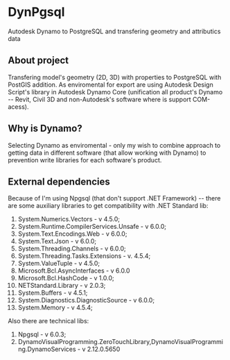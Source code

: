 # DynPgsql
Autodesk Dynamo to PostgreSQL and transfering geometry and attributics data

## About project
Transfering model's geometry (2D, 3D) with properties to PostgreSQL with PostGIS addition. As enviromental for export are using Autodesk Design Script's library in Autodesk Dynamo Core (unification all product's Dynamo -- Revit, Civil 3D and non-Autodesk's software where is support COM-acess).

## Why is Dynamo?
Selecting Dynamo as enviromental - only my wish to combine approach to getting data in different software (that allow working with Dynamo) to prevention write libraries for each software's product.

## External dependencies
Because of I'm using Npgsql (that don't support .NET Framework) -- there are some auxiliary libraries to get compatibility with  .NET Standard lib:
1. System.Numerics.Vectors - v 4.5.0;
2. System.Runtime.CompilerServices.Unsafe - v 6.0.0;
3. System.Text.Encodings.Web - v 6.0.0;
4. System.Text.Json - v 6.0.0;
5. System.Threading.Channels - v 6.0.0;
6. System.Threading.Tasks.Extensions - v. 4.5.4;
7. System.ValueTuple - v 4.5.0;
8. Microsoft.Bcl.AsyncInterfaces - v 6.0.0
9. Microsoft.Bcl.HashCode - v 1.0.0;
10. NETStandard.Library - v 2.0.3;
11. System.Buffers - v 4.5.1;
12. System.Diagnostics.DiagnosticSource - v 6.0.0;
13. System.Memory - v 4.5.4;

Also there are technical libs:
1. Npgsql - v 6.0.3;
2. DynamoVisualProgramming.ZeroTouchLibrary,DynamoVisualProgramming.DynamoServices - v 2.12.0.5650 
